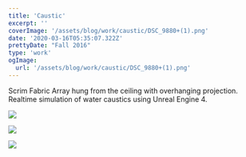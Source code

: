 ```yaml
---
title: 'Caustic'
excerpt: ''
coverImage: '/assets/blog/work/caustic/DSC_9880+(1).png'
date: '2020-03-16T05:35:07.322Z'
prettyDate: "Fall 2016"
type: 'work'
ogImage:
  url: '/assets/blog/work/caustic/DSC_9880+(1).png'
---
```


Scrim Fabric Array hung from the ceiling with overhanging projection. Realtime simulation of water caustics using Unreal Engine 4.

![](/assets/blog/work/caustic/ezgif-4-8b43fb8f045e.gif)

![](/assets/blog/work/caustic/DSC_9915+(1).png)

![](/assets/blog/work/caustic/DSC_9880+(1).png)
